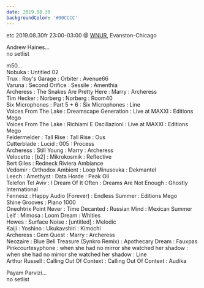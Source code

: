 ```yaml
---
date: 2019.08.30
backgroundColor: '#00CCCC'
---
```


etc 2019.08.30fr 23:00-03:00 @ [WNUR](http://www.wnur.org/), Evanston-Chicago  

Andrew Haines...  
no setlist  

m50...  
Nobuka : Untitled 02  
Trux : Roy's Garage : Orbiter : Avenue66  
Varuna : Second Orifice : Sessile : Amenthia  
Archeress : The Snakes Are Pretty Here : Marry : Archeress  
Tim Hecker : Norberg : Norberg : Room40  
Six Microphones : Part 5 + 6 : Six Microphones : Line  
Voices From The Lake : Dreamscape Generation : Live at MAXXI : Editions Mego  
Voices From The Lake : Richiami E Oscillazioni : Live at MAXXI : Editions Mego  
Feldermelder : Tall Rise : Tall Rise : Ous  
Cutterblade : Lucid : 005 : Process  
Archeress : Still Young : Marry : Archeress  
Velocette : \[b2\] : Mikrokosmik : Reflective  
Bert Giles : Redneck Riviera Ambiance  
Vedomir : Orthodox Ambient : Loop Minusovka : Dekmantel  
Leech : Amethyst : Data Horde : Peak Oil  
Telefon Tel Aviv : I Dream Of It Often : Dreams Are Not Enough : Ghostly International  
Fennesz : Happy Audio (Forever) : Endless Summer : Editions Mego  
Shine Grooves : Piano 1000  
Oneohtrix Point Never : Time Decanted : Russian Mind : Mexican Summer  
Leif : Mimosa : Loom Dream : Whities  
Howes : Surface Noise : \[untitled\] : Melodic  
Kaiji : Yoshino : Ukukavshiri : Kimochi  
Archeress : Gem Quest : Marry : Archeress  
Neozaire : Blue Bell Treasure (Synkro Remix) : Apothecary Dream : Fauxpas  
Pinkcourtesyphone : when she had no mirror she watched her shadow : when she had no mirror she watched her shadow : Line  
Arthur Russell : Calling Out Of Context : Calling Out Of Context : Audika  

Payam Parvizi...  
no setlist